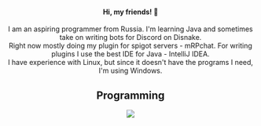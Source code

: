<h4 align="center">Hi, my friends! 👋</h4>
<p align="center">
  I am an aspiring programmer from Russia. I'm learning Java and sometimes take on writing bots for Discord on Disnake.<br>
  Right now mostly doing my plugin for spigot servers - mRPchat. For writing plugins I use the best IDE for Java - IntelliJ IDEA.<br>
  I have experience with Linux, but since it doesn't have the programs I need, I'm using Windows.
</p>

<h2 align="center">Programming</h2>
<p align="center">
  <a href="https://skillicons.dev">
    <img src="https://skillicons.dev/icons?i=java,py" />
  </a>
</p>
